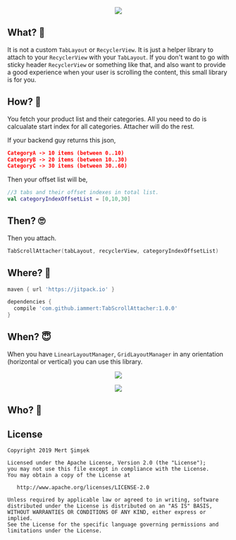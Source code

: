 <p align="center">
  <img src="https://github.com/iammert/TabScrollAttacher/blob/master/art/artgif.gif">
</p>

## What? 🤔
It is not a custom `TabLayout` or `RecyclerView`. It is just a helper library to attach to your `RecyclerView` with your `TabLayout`. If you don't want to go with sticky header `RecyclerView` or something like that, and also want to provide a good experience when your user is scrolling the content, this small library is for you.

## How? 🤨

You fetch your product list and their categories. All you need to do is calcualate start index for all categories. Attacher will do the rest.

If your backend guy returns this json,
```json
CategoryA -> 10 items (between 0..10)
CategoryB -> 20 items (between 10..30)
CategoryC -> 30 items (between 30..60)
```

Then your offset list will be,

```kotlin
//3 tabs and their offset indexes in total list.
val categoryIndexOffsetList = [0,10,30]
```

## Then? 🙄

Then you attach.
```kotlin
TabScrollAttacher(tabLayout, recyclerView, categoryIndexOffsetList)
```

## Where? 🤩

```gradle
maven { url 'https://jitpack.io' }
```

```gradle
dependencies {
  compile 'com.github.iammert:TabScrollAttacher:1.0.0'
}
```

## When? 😇

When you have `LinearLayoutManager`, `GridLayoutManager` in any orientation (horizontal or vertical) you can use this library.

<p align="center">
  <img src="https://raw.githubusercontent.com/iammert/TabScrollAttacher/master/art/1.png">
</p>

<p align="center">
  <img src="https://raw.githubusercontent.com/iammert/TabScrollAttacher/master/art/2.png">
</p>

## Who? 👻

License
--------


    Copyright 2019 Mert Şimşek

    Licensed under the Apache License, Version 2.0 (the "License");
    you may not use this file except in compliance with the License.
    You may obtain a copy of the License at

       http://www.apache.org/licenses/LICENSE-2.0

    Unless required by applicable law or agreed to in writing, software
    distributed under the License is distributed on an "AS IS" BASIS,
    WITHOUT WARRANTIES OR CONDITIONS OF ANY KIND, either express or implied.
    See the License for the specific language governing permissions and
    limitations under the License.


